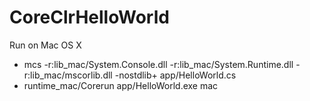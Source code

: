 # CoreClrHelloWorld

Run on Mac OS X
* mcs -r:lib_mac/System.Console.dll -r:lib_mac/System.Runtime.dll -r:lib_mac/mscorlib.dll -nostdlib+ app/HelloWorld.cs
* runtime_mac/Corerun app/HelloWorld.exe mac
